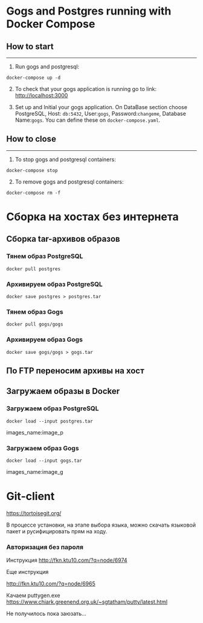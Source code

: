 # Gogs and Postgres running with Docker Compose

## How to start
---

1. Run gogs and postgresql:
```
docker-compose up -d
```

2. To check that your gogs application is running go to link:
[http://localhost:3000](http://localhost:3000)

3. Set up and Initial your gogs application. On DataBase section choose PostgreSQL, Host: `db:5432`, User:`gogs`, Password:`changeme`, Database Name:`gogs`. You can define these on `docker-compose.yaml`.

## How to close 
---

1. To stop gogs and postgresql containers:
```
docker-compose stop
```

2. To remove gogs and postgresql containers:
```
docker-compose rm -f
```

# Сборка на хостах без интернета

## Сборка tar-архивов образов

### Тянем образ PostgreSQL
```
docker pull postgres
```

### Архивируем образ PostgreSQL
```
docker save postgres > postgres.tar
```

### Тянем образ Gogs
```
docker pull gogs/gogs
```

### Архивируем образ Gogs
```
docker save gogs/gogs > gogs.tar
```

## По FTP переносим архивы на хост

## Загружаем образы в Docker

### Загружаем образ PostgreSQL
```
docker load --input postgres.tar
```
images_name:image_p

### Загружаем образ Gogs
```
docker load --input gogs.tar
```
images_name:image_g



# Git-client

https://tortoisegit.org/

В процессе установки, на этапе выбора языка, можно скачать языковой пакет и русифицировать прям на ходу.

### Авторизация без пароля

Инструкция 
http://fkn.ktu10.com/?q=node/6974

Еще инструкция 

http://fkn.ktu10.com/?q=node/6965

Качаем puttygen.exe
https://www.chiark.greenend.org.uk/~sgtatham/putty/latest.html

Не получилось пока заюзать...